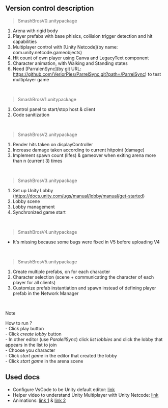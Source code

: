## Version control description
> SmashBrosV0.unitypackage
1. Arena with rigid body
2. Player prefabs with base phisics, coliision trigger detection and hit capabilities
3. Multiplayer control with [Unity Netcode](by name: com.unity.netcode.gameobjects)
4. Hit count of own player using Canva and LegacyText component
5. Character animation, with Walking and Standing states
6. Need [ParralenSync](by git URL: https://github.com/VeriorPies/ParrelSync.git?path=/ParrelSync) to test multiplayer game

<br>

> SmashBrosV1.unitypackage
1. Control panel to start/stop host & client
2. Code sanitization

<br>

> SmashBrosV2.unitypackage
1. Render hits taken on displayController
2. Increase damage taken according to current hitpoint (damage)
3. Implement spawn count (lifes) & gameover when exiting arena more than n (current 3) times

<br>

> SmashBrosV3.unitypackage
1. Set up Unity Lobby (https://docs.unity.com/ugs/manual/lobby/manual/get-started)
2. Lobby scene
3. Lobby management
4. Synchronized game start

<br>

> SmashBrosV4.unitypackage
- It's missing because some bugs were fixed in V5 before uploading V4

<br>

> SmashBrosV5.unitypackage
1. Create multiple prefabs, on for each character
2. Character selection (scene + communicating the character of each player for all clients)
3. Customize prefab instantiation and spawn instead of defining player prefab in the Network Manager

<br>

> [!NOTE]  
> How to run ? <br>- Click play button<br>- Click _create lobby_ button<br>- In other editor (use _ParalellSync_) click _list lobbies_ and click the lobby that appears in the list to join<br>- Choose you character<br>- Click _start game_ in the editor that created the lobby<br>- Click _start game_ in the arena scene


## Used docs
* Configure VsCode to be Unity default editor: [link](https://learn.microsoft.com/en-us/visualstudio/gamedev/unity/get-started/getting-started-with-visual-studio-tools-for-unity?pivots=macos)
* Helper video to understand Unity Multiplayer with Unity Netcode: [link](https://www.youtube.com/watch?v=stJ4SESQwJQ&t=505s)
* Animations: [link 1](https://www.youtube.com/watch?v=_FFv8dkfF1g) & [link 2](https://www.youtube.com/watch?v=msTvOG4w80I)
